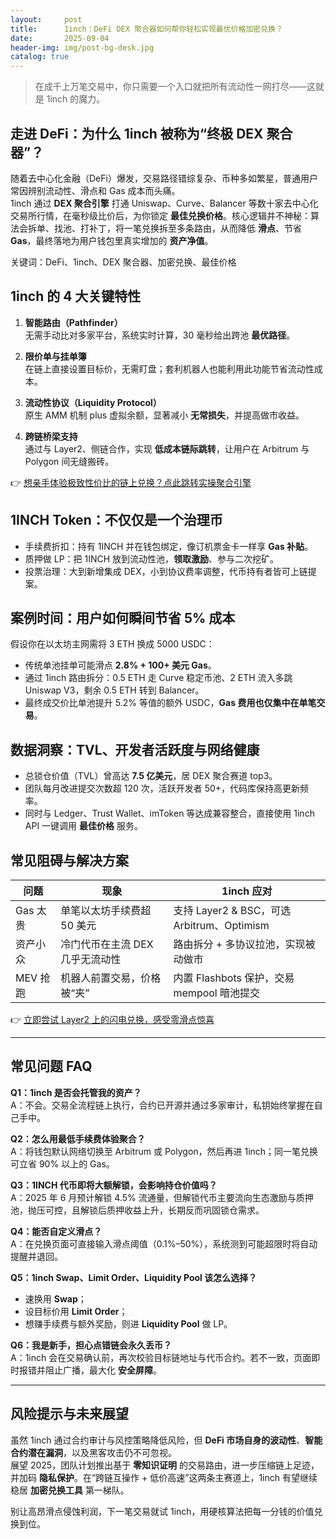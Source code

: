 ```yaml
---
layout:     post
title:      1inch：DeFi DEX 聚合器如何帮你轻松实现最优价格加密兑换？
date:       2025-09-04
header-img: img/post-bg-desk.jpg
catalog: true
---
```


> 在成千上万笔交易中，你只需要一个入口就把所有流动性一网打尽——这就是 1inch 的魔力。

## 走进 DeFi：为什么 1inch 被称为“终极 DEX 聚合器”？

随着去中心化金融（DeFi）爆发，交易路径错综复杂、币种多如繁星，普通用户常因辨别流动性、滑点和 Gas 成本而头痛。  
1inch 通过 **DEX 聚合引擎** 打通 Uniswap、Curve、Balancer 等数十家去中心化交易所行情，在毫秒级比价后，为你锁定 **最佳兑换价格**。核心逻辑并不神秘：算法会拆单、找池、打补丁，将一笔兑换拆至多条路由，从而降低 **滑点**、节省 **Gas**，最终落地为用户钱包里真实增加的 **资产净值**。

关键词：DeFi、1inch、DEX 聚合器、加密兑换、最佳价格

## 1inch 的 4 大关键特性

1. **智能路由（Pathfinder）**  
   无需手动比对多家平台，系统实时计算，30 毫秒给出跨池 **最优路径**。

2. **限价单与挂单簿**  
   在链上直接设置目标价，无需盯盘；套利机器人也能利用此功能节省流动性成本。

3. **流动性协议（Liquidity Protocol）**  
   原生 AMM 机制 plus 虚拟余额，显著减小 **无常损失**，并提高做市收益。

4. **跨链桥梁支持**  
   通过与 Layer2、侧链合作，实现 **低成本链际跳转**，让用户在 Arbitrum 与 Polygon 间无缝搬砖。

👉 [想亲手体验极致性价比的链上兑换？点此跳转实操聚合引擎](https://okxdog.com/)

## 1INCH Token：不仅仅是一个治理币  
- 手续费折扣：持有 1INCH 并在钱包绑定，像订机票金卡一样享 **Gas 补贴**。  
- 质押做 LP：把 1INCH 放到流动性池，**领取激励**、参与二次挖矿。  
- 投票治理：大到新增集成 DEX，小到协议费率调整，代币持有者皆可上链提案。

## 案例时间：用户如何瞬间节省 5% 成本

假设你在以太坊主网需将 3 ETH 换成 5000 USDC：  
- 传统单池挂单可能滑点 **2.8% + 100+ 美元 Gas**。  
- 通过 1inch 路由拆分：0.5 ETH 走 Curve 稳定币池、2 ETH 流入多跳 Uniswap V3，剩余 0.5 ETH 转到 Balancer。  
- 最终成交价比单池提升 5.2% 等值的额外 USDC，**Gas 费用也仅集中在单笔交易**。

## 数据洞察：TVL、开发者活跃度与网络健康

- 总锁仓价值（TVL）曾高达 **7.5 亿美元**，居 DEX 聚合赛道 top3。  
- 团队每月改进提交次数超 120 次，活跃开发者 50+，代码库保持高更新频率。  
- 同时与 Ledger、Trust Wallet、imToken 等达成兼容整合，直接使用 1inch API 一键调用 **最佳价格** 服务。

## 常见阻碍与解决方案

| 问题 | 现象 | 1inch 应对 |
|---|---|---|
| Gas 太贵 | 单笔以太坊手续费超 50 美元 | 支持 Layer2 & BSC，可选 Arbitrum、Optimism |
| 资产小众 | 冷门代币在主流 DEX 几乎无流动性 | 路由拆分 + 多协议拉池，实现被动做市 |
| MEV 抢跑 | 机器人前置交易，价格被“夹” | 内置 Flashbots 保护，交易 mempool 暗池提交 |

👉 [立即尝试 Layer2 上的闪电兑换，感受零滑点惊喜](https://okxdog.com/)

---

## 常见问题 FAQ

**Q1：1inch 是否会托管我的资产？**  
A：不会。交易全流程链上执行，合约已开源并通过多家审计，私钥始终掌握在自己手中。

**Q2：怎么用最低手续费体验聚合？**  
A：将钱包默认网络切换至 Arbitrum 或 Polygon，然后再进 1inch；同一笔兑换可立省 90% 以上的 Gas。

**Q3：1INCH 代币即将大额解锁，会影响持仓价值吗？**  
A：2025 年 6 月预计解锁 4.5% 流通量，但解锁代币主要流向生态激励与质押池，抛压可控，且解锁后质押收益上升，长期反而巩固锁仓需求。

**Q4：能否自定义滑点？**  
A：在兑换页面可直接输入滑点阈值（0.1%–50%），系统测到可能超限时将自动提醒并退回。

**Q5：1inch Swap、Limit Order、Liquidity Pool 该怎么选择？**  
- 速换用 **Swap**；  
- 设目标价用 **Limit Order**；  
- 想赚手续费与额外奖励，则进 **Liquidity Pool** 做 LP。

**Q6：我是新手，担心点错链会永久丢币？**  
A：1inch 会在交易确认前，再次校验目标链地址与代币合约。若不一致，页面即时报错并阻止广播，最大化 **安全屏障**。

---

## 风险提示与未来展望

虽然 1inch 通过合约审计与风控策略降低风险，但 **DeFi 市场自身的波动性**、**智能合约潜在漏洞**，以及黑客攻击仍不可忽视。  
展望 2025，团队计划推出基于 **零知识证明** 的交易路由，进一步压缩链上足迹，并加码 **隐私保护**。在“跨链互操作 + 低价高速”这两条主赛道上，1inch 有望继续稳居 **加密兑换工具** 第一梯队。

别让高昂滑点侵蚀利润，下一笔交易就试 1inch，用硬核算法把每一分钱的价值兑换到位。